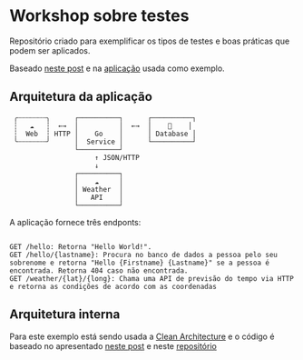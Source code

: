# Workshop sobre testes

Repositório criado para exemplificar os tipos de testes e boas práticas que podem ser aplicados.

Baseado [neste post](https://martinfowler.com/articles/practical-test-pyramid.html) e na [aplicação](https://github.com/hamvocke/spring-testing) usada como exemplo.


## Arquitetura da aplicação

```
 ╭┄┄┄┄┄┄┄╮      ┌──────────┐      ┌──────────┐
 ┆   ☁   ┆  ←→  │          │  ←→  │    💾    │
 ┆  Web  ┆ HTTP │    Go    │      │ Database │
 ╰┄┄┄┄┄┄┄╯      │  Service │      └──────────┘
                └──────────┘
                     ↑ JSON/HTTP
                     ↓
                ┌──────────┐
                │    ☁     │
                │ Weather  │
                │   API    │
                └──────────┘

```

A aplicação fornece três endponts:

```

GET /hello: Retorna "Hello World!". 
GET /hello/{lastname}: Procura no banco de dados a pessoa pelo seu sobrenome e retorna "Hello {Firstname} {Lastname}" se a pessoa é encontrada. Retorna 404 caso não encontrada.
GET /weather/{lat}/{long}: Chama uma API de previsão do tempo via HTTP e retorna as condições de acordo com as coordenadas

```


## Arquitetura interna

Para este exemplo está sendo usada a [Clean Architecture](https://blog.cleancoder.com/uncle-bob/2012/08/13/the-clean-architecture.html) e o código é baseado no apresentado [neste post](https://eltonminetto.dev/post/2020-06-29-clean-architecture-2anos-depois/) e neste [repositório](https://github.com/eminetto/clean-architecture-go-v2)